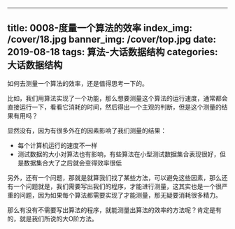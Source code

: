 
---
title: 0008-度量一个算法的效率
index_img: /cover/18.jpg
banner_img: /cover/top.jpg
date: 2019-08-18
tags: 算法-大话数据结构
categories: 大话数据结构
---

如何去测量一个算法的效率，还是值得思考一下的。

比如，我们用算法实现了一个功能，那么想要测量这个算法的运行速度，通常都会直接运行一下，看看它消耗的时间，然后得出一个主观的判断，但是这个测量的结果有用吗？

显然没有，因为有很多外在的因素影响了我们测量的结果：

- 每个计算机运行的速度不一样
- 测试数据的大小对算法也有影响，有些算法在小型测试数据集合表现很好，但是数据集合大了之后就会变得效率很低

另外，还有一个问题，那就是就算我们找了某些方法，可以避免这些因素，那么还有一个问题就是，我们需要写出我们的程序，才能进行测量，这其实也是一个很严重的问题，因为如果每个算法都需要实现了才能测量，那无疑要消耗很多精力。

那么有没有不需要写出算法的程序，就能测量出算法的效率的方法呢？肯定是有的，就是我们所说的大O阶方法。

